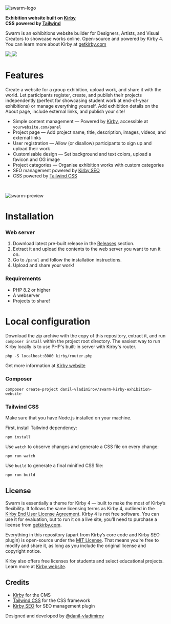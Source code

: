 ![swarm-logo](https://github.com/user-attachments/assets/708cf989-0c33-4129-8725-1b4e6f02442e)
<p>
    <strong>Exhibition website built on <a href="https://getkirby.com/">Kirby</a></strong><br />
    <strong>CSS powered by <a href="https://tailwindcss.com">Tailwind</a></strong><br />
</p>

Swarm is an exhibitions website builder for Designers, Artists, and Visual Creators to showcase works online. Open-source and powered by Kirby 4. You can learn more about Kirby at [getkirby.com](https://getkirby.com)

<p>
  <a href="https://swarm-demo.danilvladimirov.co.uk/">
    <img src="https://img.shields.io/static/v1?label=&message=View%20Demo&style=for-the-badge&color=black" />
  </a>
  <a href="https://swarm.danilvladimirov.co.uk/">
    <img src="https://img.shields.io/static/v1?label=&message=Learn%20More&style=for-the-badge&color=pink" />
  </a>
</p>

# Features

Create a website for a group exhibition, upload work, and share it with the world. Let participants register, create, and publish their projects independently (perfect for showcasing student work at end-of-year exhibitions) or manage everything yourself. Add exhibition details on the About page, include external links, and publish your site!

- Simple content management — Powered by [Kirby](https://getkirby.com), accessible at `yourwebsite.com/panel`
- Project page — Add project name, title, description, images, videos, and external links
- User registration — Allow (or disallow) participants to sign up and upload their work
- Customisable design — Set background and text colors, upload a favicon and OG image
- Project categories — Organise exhibition works with custom categories
- SEO management powered by [Kirby SEO](https://plugins.andkindness.com/seo)
- CSS powered by [Tailwind CSS](https://tailwindcss.com)

</br>

![swarm-preview](https://github.com/user-attachments/assets/27c297ed-d023-4013-afb0-ed479e31ac87)

# Installation

### Web server

1. Download latest pre-built release in the [Releases](https://github.com/danil-vladimirov/swarm-kirby-exhibition-website/releases) section.
2. Extract it and upload the contents to the web server you want to run it on.
3. Go to `/panel` and follow the installation instructions.
4. Upload and share your work!

### Requirements

- PHP 8.2 or higher
- A webserver
- Projects to share!

# Local configuration

Download the zip archive with the copy of this repository, extract it, and run `composer install` within the project root directory. The easiest way to run Kirby locally is to use PHP's built-in server with Kirby's router.

```
php -S localhost:8000 kirby/router.php
```

Get more information at [Kirby website](https://getkirby.com/docs/guide/quickstart)

### Composer

```
composer create-project danil-vladimirov/swarm-kirby-exhibition-website
```

### Tailwind CSS

Make sure that you have Node.js installed on your machine. 

First, install Tailwind dependency:

```
npm install
```

Use `watch` to observe changes and generate a CSS file on every change:

```
npm run watch
```

Use `build` to generate a final minified CSS file:

```
npm run build
```

## License

Swarm is essentially a theme for Kirby 4 — built to make the most of Kirby’s flexibility. It follows the same licensing terms as Kirby 4, outlined in the [Kirby End User License Agreement](https://getkirby.com/license).
Kirby 4 is not free software. You can use it for evaluation, but to run it on a live site, you’ll need to purchase a license from [getkirby.com](https://getkirby.com).

Everything in this repository (apart from Kirby’s core code and Kirby SEO plugin) is open-source under the [MIT License](https://opensource.org/licenses/MIT).
That means you’re free to modify and share it, as long as you include the original license and copyright notice.

Kirby also offers free licenses for students and select educational projects. Learn more at [Kirby website](https://getkirby.com/buy).

## Credits

- [Kirby](https://getkirby.com) for the CMS
- [Tailwind CSS](https://tailwindcss.com) for the CSS framework
- [Kirby SEO](https://plugins.andkindness.com/seo) for SEO management plugin

Designed and developed by [@danil-vladimirov](https://github.com/danil-vladimirov)
